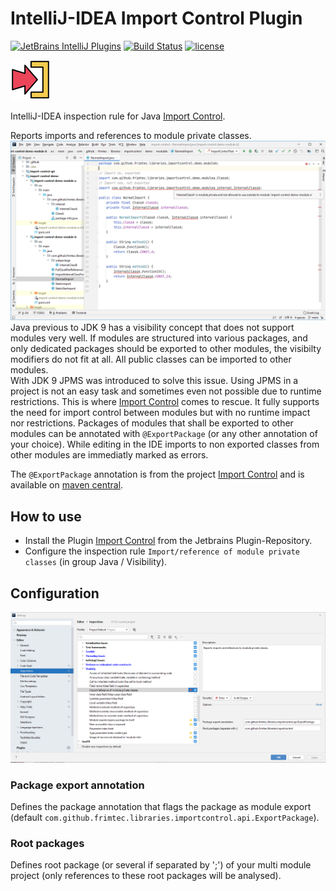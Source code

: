 # IntelliJ-IDEA Import Control Plugin 
[![JetBrains IntelliJ Plugins](https://plugins.jetbrains.com/plugin/15308-import-control)](https://img.shields.io/jetbrains/plugin/v/15308-import-control)
[![Build Status](https://travis-ci.com/frimtec/idea-import-control-plugin.svg?branch=main)](https://travis-ci.com/frimtec/idea-import-control-plugin) 
[![license](https://img.shields.io/badge/License-Apache%202.0-blue.svg)](https://opensource.org/licenses/Apache-2.0)

![Icon](images/icon.png)


IntelliJ-IDEA inspection rule for Java [Import Control](href="https://github.com/frimtec/import-control/blob/main/README.md).

Reports imports and references to module private classes.
![Icon](images/errors.png)
Java previous to JDK 9 has a visibility concept that does not support modules very well.
If modules are structured into various packages, and only dedicated packages should be exported to other modules, the visibilty modifiers do not fit at all. All public classes can be imported to other modules.<br>
With JDK 9 JPMS was introduced to solve this issue. Using JPMS in a project is not an easy task and sometimes even not possible due to runtime restrictions.
This is where [Import Control](href="https://github.com/frimtec/import-control/blob/main/README.md) comes to rescue. It fully supports the need for import control between modules but with no runtime impact nor restrictions.
Packages of modules that shall be exported to other modules can be annotated with ```@ExportPackage``` (or any other annotation of your choice). While editing in the IDE imports to non exported classes from other modules are immediatly marked as errors.

The ```@ExportPackage``` annotation is from the project [Import Control](https://github.com/frimtec/import-control) and is available on [maven central](https://search.maven.org/artifact/com.github.frimtec/import-control-api).
                
## How to use
* Install the Plugin [Import Control](https://plugins.jetbrains.com/plugin/15308-import-control) from the Jetbrains Plugin-Repository.
* Configure the inspection rule ```Import/reference of module private classes``` (in group Java / Visibility).

## Configuration 
![Icon](images/settings.png)
### Package export annotation
Defines the package annotation that flags the package as module export (default ```com.github.frimtec.libraries.importcontrol.api.ExportPackage```).

### Root packages
Defines root package (or several if separated by ';') of your multi module project (only references to these root packages will be analysed). 

